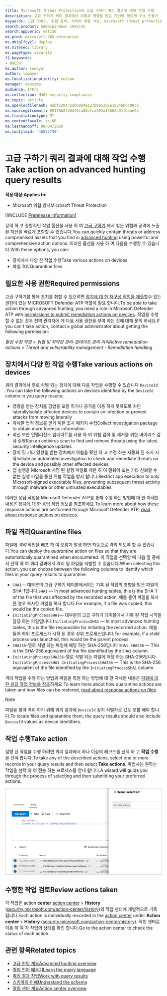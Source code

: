 ```yaml
---
title: Microsoft Threat Protection의 고급 구하기 쿼리 결과에 대해 작업 수행
description: 고급 구하기 쿼리 결과에서 위협과 영향을 받는 자산에 빠르게 주소 만들기
keywords: 고급 구하기, 위협 검색, 사이버 위협 사냥, microsoft threat protection, microsoft 365, mtp, m365, search, query, 원격 분석, 작업 수행
search.product: eADQiWindows 10XVcnh
search.appverid: met150
ms.prod: microsoft-365-enterprise
ms.mktglfcycl: deploy
ms.sitesec: library
ms.pagetype: security
f1.keywords:
- NOCSH
ms.author: lomayor
author: lomayor
ms.localizationpriority: medium
manager: dansimp
audience: ITPro
ms.collection: M365-security-compliance
ms.topic: article
ms.openlocfilehash: 4ebf220472db69d48127b805256e15246bd400cb
ms.sourcegitcommit: 89178b8f20d59ca88cfca303a13062b91fbeae9d
ms.translationtype: MT
ms.contentlocale: ko-KR
ms.lasthandoff: 08/04/2020
ms.locfileid: "46552740"
---
```

# <a name="take-action-on-advanced-hunting-query-results"></a><span data-ttu-id="b7e0b-104">고급 구하기 쿼리 결과에 대해 작업 수행</span><span class="sxs-lookup"><span data-stu-id="b7e0b-104">Take action on advanced hunting query results</span></span>

<span data-ttu-id="b7e0b-105">**적용 대상:**</span><span class="sxs-lookup"><span data-stu-id="b7e0b-105">**Applies to:**</span></span>
- <span data-ttu-id="b7e0b-106">Microsoft 위협 방지</span><span class="sxs-lookup"><span data-stu-id="b7e0b-106">Microsoft Threat Protection</span></span>

[!INCLUDE [Prerelease information](../includes/prerelease.md)]

<span data-ttu-id="b7e0b-107">강력 하 고 종합적인 작업 옵션을 사용 하 여 [고급 구하기](advanced-hunting-overview.md) 에서 찾은 위협과 공격에 노출 된 자산을 빠르게 포함할 수 있습니다.</span><span class="sxs-lookup"><span data-stu-id="b7e0b-107">You can quickly contain threats or address compromised assets that you find in [advanced hunting](advanced-hunting-overview.md) using powerful and comprehensive action options.</span></span> <span data-ttu-id="b7e0b-108">이러한 옵션을 사용 하 여 다음을 수행할 수 있습니다.</span><span class="sxs-lookup"><span data-stu-id="b7e0b-108">With these options, you can:</span></span>

- <span data-ttu-id="b7e0b-109">장치에서 다양 한 작업 수행</span><span class="sxs-lookup"><span data-stu-id="b7e0b-109">Take various actions on devices</span></span>
- <span data-ttu-id="b7e0b-110">파일 격리</span><span class="sxs-lookup"><span data-stu-id="b7e0b-110">Quarantine files</span></span>

## <a name="required-permissions"></a><span data-ttu-id="b7e0b-111">필요한 사용 권한</span><span class="sxs-lookup"><span data-stu-id="b7e0b-111">Required permissions</span></span>
<span data-ttu-id="b7e0b-112">고급 구하기를 통해 조치를 취할 수 있으려면 [장치에 대 한 재구성 작업을 제출할](https://docs.microsoft.com/windows/security/threat-protection/microsoft-defender-atp/user-roles#permission-options)수 있는 권한이 있는 MICROSOFT Defender ATP 역할이 필요 합니다.</span><span class="sxs-lookup"><span data-stu-id="b7e0b-112">To be able to take action through advanced hunting, you need a role in Microsoft Defender ATP with [permissions to submit remediation actions on devices](https://docs.microsoft.com/windows/security/threat-protection/microsoft-defender-atp/user-roles#permission-options).</span></span> <span data-ttu-id="b7e0b-113">작업을 수행할 수 없는 경우 전역 관리자에 게 다음 사용 권한을 부여 하는 것에 대해 문의 하세요.</span><span class="sxs-lookup"><span data-stu-id="b7e0b-113">If you can't take action, contact a global administrator about getting the following permission:</span></span>

<span data-ttu-id="b7e0b-114">*활성 수정 작업 > 위협 및 취약성 관리-업데이트 관리 처리*</span><span class="sxs-lookup"><span data-stu-id="b7e0b-114">*Active remediation actions > Threat and vulnerability management - Remediation handling*</span></span>

## <a name="take-various-actions-on-devices"></a><span data-ttu-id="b7e0b-115">장치에서 다양 한 작업 수행</span><span class="sxs-lookup"><span data-stu-id="b7e0b-115">Take various actions on devices</span></span>
<span data-ttu-id="b7e0b-116">쿼리 결과에서 열로 식별 되는 장치에 대해 다음 작업을 수행할 수 있습니다 `DeviceId` .</span><span class="sxs-lookup"><span data-stu-id="b7e0b-116">You can take the following actions on devices identified by the `DeviceId` column in you query results:</span></span>

- <span data-ttu-id="b7e0b-117">영향을 받는 장치를 감염을 포함 하거나 공격을 이동 하지 못하도록 차단 laterally</span><span class="sxs-lookup"><span data-stu-id="b7e0b-117">Isolate affected devices to contain an infection or prevent attacks from moving laterally</span></span>
- <span data-ttu-id="b7e0b-118">자세한 법적 정보를 얻기 위한 조사 패키지 수집</span><span class="sxs-lookup"><span data-stu-id="b7e0b-118">Collect investigation package to obtain more forensic information</span></span>
- <span data-ttu-id="b7e0b-119">최신 보안 인텔리전스 업데이트를 사용 하 여 위협 검색 및 제거를 위한 바이러스 검사 실행</span><span class="sxs-lookup"><span data-stu-id="b7e0b-119">Run an antivirus scan to find and remove threats using the latest security intelligence updates</span></span>
- <span data-ttu-id="b7e0b-120">장치 및 기타 영향을 받는 장치에서 위협을 확인 하 고 수정 하는 자동화 된 조사 시작</span><span class="sxs-lookup"><span data-stu-id="b7e0b-120">Initiate an automated investigation to check and remediate threats on the device and possibly other affected devices</span></span>
- <span data-ttu-id="b7e0b-121">앱 실행을 Microsoft 서명 된 실행 파일로 제한 하 여 맬웨어 또는 기타 신뢰할 수 없는 실행 파일을 통한 위협 작업을 방지 합니다.</span><span class="sxs-lookup"><span data-stu-id="b7e0b-121">Restrict app execution to only Microsoft-signed executable files, preventing subsequent threat activity through malware or other untrusted executables</span></span>

<span data-ttu-id="b7e0b-122">이러한 응답 작업을 Microsoft Defender ATP를 통해 수행 하는 방법에 대 한 자세한 내용은 [장치에 대 한 응답 작업 정보를 참조](https://docs.microsoft.com/windows/security/threat-protection/microsoft-defender-atp/respond-machine-alerts)하세요.</span><span class="sxs-lookup"><span data-stu-id="b7e0b-122">To learn more about how these response actions are performed through Microsoft Defender ATP, [read about response actions on devices](https://docs.microsoft.com/windows/security/threat-protection/microsoft-defender-atp/respond-machine-alerts).</span></span>
   
## <a name="quarantine-files"></a><span data-ttu-id="b7e0b-123">파일 격리</span><span class="sxs-lookup"><span data-stu-id="b7e0b-123">Quarantine files</span></span>
<span data-ttu-id="b7e0b-124">파일에 *격리* 작업을 배포 하 여 오류가 발생 하면 자동으로 격리 되도록 할 수 있습니다.</span><span class="sxs-lookup"><span data-stu-id="b7e0b-124">You can deploy the *quarantine* action on files so that they are automatically quarantined when encountered.</span></span> <span data-ttu-id="b7e0b-125">이 작업을 선택할 때 다음 열 중에서 선택 하 여 쿼리 결과에서 격리 될 파일을 식별할 수 있습니다.</span><span class="sxs-lookup"><span data-stu-id="b7e0b-125">When selecting this action, you can choose between the following columns to identify which files in your query results to quarantine:</span></span>

- <span data-ttu-id="b7e0b-126">`SHA1`— 대부분의 고급 구하기 테이블에서이는 기록 된 작업의 영향을 받은 파일의 SHA-1입니다.</span><span class="sxs-lookup"><span data-stu-id="b7e0b-126">`SHA1` — In most advanced hunting tables, this is the SHA-1 of the file that was affected by the recorded action.</span></span> <span data-ttu-id="b7e0b-127">예를 들어 파일을 복사한 경우 복사한 파일을 복사 합니다.</span><span class="sxs-lookup"><span data-stu-id="b7e0b-127">For example, if a file was copied, this would be the copied file.</span></span>
- <span data-ttu-id="b7e0b-128">`InitiatingProcessSHA1`— 대부분의 고급 구하기 테이블에서 기록 된 작업 시작을 담당 하는 파일입니다.</span><span class="sxs-lookup"><span data-stu-id="b7e0b-128">`InitiatingProcessSHA1` — In most advanced hunting tables, this is the file responsible for initiating the recorded action.</span></span> <span data-ttu-id="b7e0b-129">예를 들어 하위 프로세스가 시작 된 경우 상위 프로세스입니다.</span><span class="sxs-lookup"><span data-stu-id="b7e0b-129">For example, if a child process was launched, this would be the parent process.</span></span> 
- <span data-ttu-id="b7e0b-130">`SHA256`-열로 식별 되는 파일에 해당 하는 SHA-256입니다 `SHA1` .</span><span class="sxs-lookup"><span data-stu-id="b7e0b-130">`SHA256` — This is the SHA-256 equivalent of the file identified by the `SHA1` column.</span></span>
- <span data-ttu-id="b7e0b-131">`InitiatingProcessSHA256`-열로 식별 되는 파일에 해당 하는 SHA-256입니다 `InitiatingProcessSHA1` .</span><span class="sxs-lookup"><span data-stu-id="b7e0b-131">`InitiatingProcessSHA256` — This is the SHA-256 equivalent of the file identified by the `InitiatingProcessSHA1` column.</span></span>

<span data-ttu-id="b7e0b-132">격리 작업을 수행 하는 방법과 파일을 복원 하는 방법에 대 한 자세한 내용은 [파일에 대 한 응답 작업 정보를 참조](https://docs.microsoft.com/windows/security/threat-protection/microsoft-defender-atp/respond-file-alerts)하세요.</span><span class="sxs-lookup"><span data-stu-id="b7e0b-132">To learn more about how quarantine actions are taken and how files can be restored, [read about response actions on files](https://docs.microsoft.com/windows/security/threat-protection/microsoft-defender-atp/respond-file-alerts).</span></span>

>[!NOTE]
><span data-ttu-id="b7e0b-133">파일을 찾아 격리 하기 위해 쿼리 결과에 `DeviceId` 장치 식별자로 값도 포함 해야 합니다.</span><span class="sxs-lookup"><span data-stu-id="b7e0b-133">To locate files and quarantine them, the query results should also include `DeviceId` values as device identifiers.</span></span>  

## <a name="take-action"></a><span data-ttu-id="b7e0b-134">작업 수행</span><span class="sxs-lookup"><span data-stu-id="b7e0b-134">Take action</span></span>
<span data-ttu-id="b7e0b-135">설명 된 작업을 수행 하려면 쿼리 결과에서 하나 이상의 레코드를 선택 하 고 **작업 수행**을 선택 합니다.</span><span class="sxs-lookup"><span data-stu-id="b7e0b-135">To take any of the described actions, select one or more records in your query results and then select **Take actions**.</span></span> <span data-ttu-id="b7e0b-136">마법사는 원하는 작업을 선택 하 여 전송 하는 프로세스를 안내 합니다.</span><span class="sxs-lookup"><span data-stu-id="b7e0b-136">A wizard will guide you through the process of selecting and then submitting your preferred actions.</span></span>

![레코드를 검사 하기 위한 패널이 있는 선택한 레코드의 이미지](../../media/mtp-ah/ah-take-actions.png)

## <a name="review-actions-taken"></a><span data-ttu-id="b7e0b-138">수행한 작업 검토</span><span class="sxs-lookup"><span data-stu-id="b7e0b-138">Review actions taken</span></span>
<span data-ttu-id="b7e0b-139">각 작업은 action **center** [action center](mtp-action-center.md)  >  **History** ([security.microsoft.com/action-center/history](https://security.microsoft.com/action-center/history))의 작업 센터에 개별적으로 기록 됩니다.</span><span class="sxs-lookup"><span data-stu-id="b7e0b-139">Each action is individually recorded in the [action center](mtp-action-center.md) under **Action center** > **History** ([security.microsoft.com/action-center/history](https://security.microsoft.com/action-center/history)).</span></span> <span data-ttu-id="b7e0b-140">작업 센터로 이동 하 여 각 작업의 상태를 확인 합니다.</span><span class="sxs-lookup"><span data-stu-id="b7e0b-140">Go to the action center to check the status of each action.</span></span>
 
## <a name="related-topics"></a><span data-ttu-id="b7e0b-141">관련 항목</span><span class="sxs-lookup"><span data-stu-id="b7e0b-141">Related topics</span></span>
- [<span data-ttu-id="b7e0b-142">고급 헌팅 개요</span><span class="sxs-lookup"><span data-stu-id="b7e0b-142">Advanced hunting overview</span></span>](advanced-hunting-overview.md)
- [<span data-ttu-id="b7e0b-143">쿼리 언어 배우기</span><span class="sxs-lookup"><span data-stu-id="b7e0b-143">Learn the query language</span></span>](advanced-hunting-query-language.md)
- [<span data-ttu-id="b7e0b-144">쿼리 결과 작업</span><span class="sxs-lookup"><span data-stu-id="b7e0b-144">Work with query results</span></span>](advanced-hunting-query-results.md)
- [<span data-ttu-id="b7e0b-145">스키마의 이해</span><span class="sxs-lookup"><span data-stu-id="b7e0b-145">Understand the schema</span></span>](advanced-hunting-schema-tables.md)
- [<span data-ttu-id="b7e0b-146">알림 센터 개요</span><span class="sxs-lookup"><span data-stu-id="b7e0b-146">Action center overview</span></span>](mtp-action-center.md)